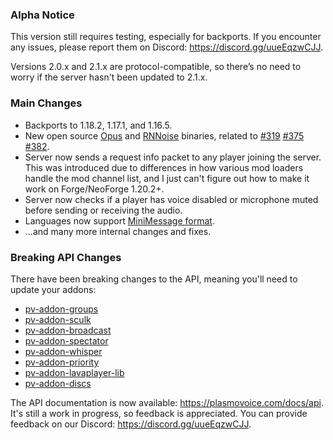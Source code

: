 ### Alpha Notice
This version still requires testing, especially for backports.
If you encounter any issues, please report them on Discord: https://discord.gg/uueEqzwCJJ.

Versions 2.0.x and 2.1.x are protocol-compatible,
so there’s no need to worry if the server hasn't been updated to 2.1.x.

### Main Changes
- Backports to 1.18.2, 1.17.1, and 1.16.5.
- New open source [Opus](https://github.com/plasmoapp/opus-jni-rust) and [RNNoise](https://github.com/plasmoapp/rnnoise-jni-rust) binaries, related to [#319](https://github.com/plasmoapp/plasmo-voice/issues/319) [#375](https://github.com/plasmoapp/plasmo-voice/issues/375) [#382](https://github.com/plasmoapp/plasmo-voice/issues/382).
- Server now sends a request info packet to any player joining the server. This was introduced due to differences in how various mod loaders handle the mod channel list, and I just can't figure out how to make it work on Forge/NeoForge 1.20.2+.
- Server now checks if a player has voice disabled or microphone muted before sending or receiving the audio.
- Languages now support [MiniMessage format](https://docs.advntr.dev/minimessage/index.html).
- ...and many more internal changes and fixes.

### Breaking API Changes
There have been breaking changes to the API, meaning you'll need to update your addons:
- [pv-addon-groups](https://modrinth.com/plugin/pv-addon-groups/version/1.1.0)
- [pv-addon-sculk](https://modrinth.com/plugin/pv-addon-sculk/version/1.1.0)
- [pv-addon-broadcast](https://modrinth.com/plugin/pv-addon-broadcast/version/1.1.0)
- [pv-addon-spectator](https://modrinth.com/plugin/pv-addon-spectator/version/1.1.0)
- [pv-addon-whisper](https://modrinth.com/plugin/pv-addon-whisper/version/1.1.0)
- [pv-addon-priority](https://modrinth.com/plugin/pv-addon-priority/version/1.1.0)
- [pv-addon-lavaplayer-lib](https://modrinth.com/plugin/pv-addon-lavaplayer-lib/version/1.1.0)
- [pv-addon-discs](https://modrinth.com/plugin/pv-addon-discs/version/1.1.0)

The API documentation is now available: https://plasmovoice.com/docs/api.
It's still a work in progress, so feedback is appreciated.
You can provide feedback on our Discord: https://discord.gg/uueEqzwCJJ.
